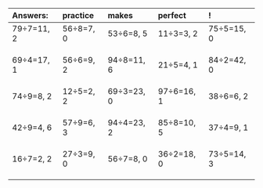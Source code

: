 | Answers: | practice | makes | perfect | ! |
| :--- | :--- | :--- | :--- | :--- |
| 79÷7=11, 2 | 56÷8=7, 0 | 53÷6=8, 5 | 11÷3=3, 2 | 75÷5=15, 0 | 
|   |   |   |   |   | 
|   |   |   |   |   | 
|   |   |   |   |   | 
| 69÷4=17, 1 | 56÷6=9, 2 | 94÷8=11, 6 | 21÷5=4, 1 | 84÷2=42, 0 | 
|   |   |   |   |   | 
|   |   |   |   |   | 
|   |   |   |   |   | 
| 74÷9=8, 2 | 12÷5=2, 2 | 69÷3=23, 0 | 97÷6=16, 1 | 38÷6=6, 2 | 
|   |   |   |   |   | 
|   |   |   |   |   | 
|   |   |   |   |   | 
| 42÷9=4, 6 | 57÷9=6, 3 | 94÷4=23, 2 | 85÷8=10, 5 | 37÷4=9, 1 | 
|   |   |   |   |   | 
|   |   |   |   |   | 
|   |   |   |   |   | 
| 16÷7=2, 2 | 27÷3=9, 0 | 56÷7=8, 0 | 36÷2=18, 0 | 73÷5=14, 3 | 
|   |   |   |   |   | 
|   |   |   |   |   | 
|   |   |   |   |   | 
